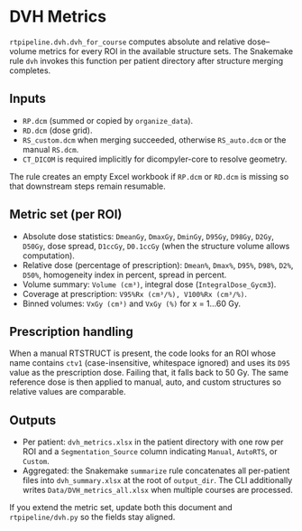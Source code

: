 # DVH Metrics

`rtpipeline.dvh.dvh_for_course` computes absolute and relative dose–volume
metrics for every ROI in the available structure sets. The Snakemake rule `dvh`
invokes this function per patient directory after structure merging completes.

## Inputs
- `RP.dcm` (summed or copied by `organize_data`).
- `RD.dcm` (dose grid).
- `RS_custom.dcm` when merging succeeded, otherwise `RS_auto.dcm` or the manual
  `RS.dcm`.
- `CT_DICOM` is required implicitly for dicompyler-core to resolve geometry.

The rule creates an empty Excel workbook if `RP.dcm` or `RD.dcm` is missing so
that downstream steps remain resumable.

## Metric set (per ROI)
- Absolute dose statistics: `DmeanGy`, `DmaxGy`, `DminGy`, `D95Gy`, `D98Gy`,
  `D2Gy`, `D50Gy`, dose spread, `D1ccGy`, `D0.1ccGy` (when the structure volume
  allows computation).
- Relative dose (percentage of prescription): `Dmean%`, `Dmax%`, `D95%`,
  `D98%`, `D2%`, `D50%`, homogeneity index in percent, spread in percent.
- Volume summary: `Volume (cm³)`, integral dose (`IntegralDose_Gycm3`).
- Coverage at prescription: `V95%Rx (cm³/%), V100%Rx (cm³/%)`.
- Binned volumes: `VxGy (cm³)` and `VxGy (%)` for x = 1…60 Gy.

## Prescription handling
When a manual RTSTRUCT is present, the code looks for an ROI whose name contains
`ctv1` (case-insensitive, whitespace ignored) and uses its `D95` value as the
prescription dose. Failing that, it falls back to 50 Gy. The same reference dose
is then applied to manual, auto, and custom structures so relative values are
comparable.

## Outputs
- Per patient: `dvh_metrics.xlsx` in the patient directory with one row per ROI
  and a `Segmentation_Source` column indicating `Manual`, `AutoRTS`, or
  `Custom`.
- Aggregated: the Snakemake `summarize` rule concatenates all per-patient files
  into `dvh_summary.xlsx` at the root of `output_dir`. The CLI additionally
  writes `Data/DVH_metrics_all.xlsx` when multiple courses are processed.

If you extend the metric set, update both this document and
`rtpipeline/dvh.py` so the fields stay aligned.
